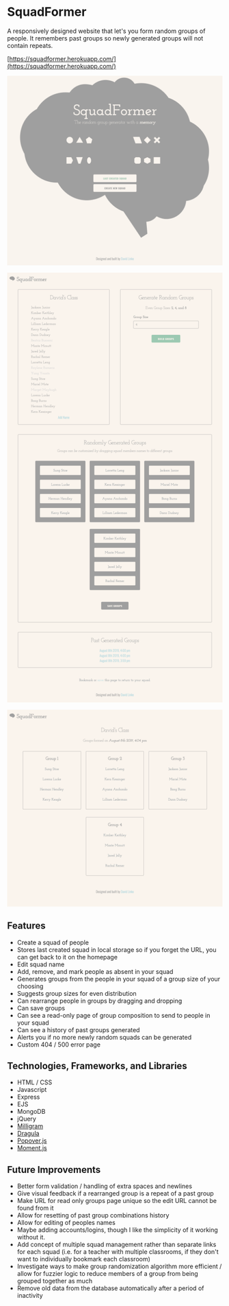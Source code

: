 # SquadFormer

A responsively designed website that let's you form random groups of people. It remembers past groups so newly generated groups will not contain repeats.

[https://squadformer.herokuapp.com/](https://squadformer.herokuapp.com/)

![screenshot of home page](https://github.com/davidlinke/squadformer/blob/master/public/images/screenshots/home.png 'Screenshot of home page')

![screenshot of view squads page](https://github.com/davidlinke/squadformer/blob/master/public/images/screenshots/viewSquad.png 'Screenshot of view squads page')

![screenshot of view groups page](https://github.com/davidlinke/squadformer/blob/master/public/images/screenshots/viewGroups.png 'Screenshot of view groups page')

## Features

- Create a squad of people
- Stores last created squad in local storage so if you forget the URL, you can get back to it on the homepage
- Edit squad name
- Add, remove, and mark people as absent in your squad
- Generates groups from the people in your squad of a group size of your choosing
- Suggests group sizes for even distribution
- Can rearrange people in groups by dragging and dropping
- Can save groups
- Can see a read-only page of group composition to send to people in your squad
- Can see a history of past groups generated
- Alerts you if no more newly random squads can be generated
- Custom 404 / 500 error page

## Technologies, Frameworks, and Libraries

- HTML / CSS
- Javascript
- Express
- EJS
- MongoDB
- jQuery
- [Milligram](https://milligram.io)
- [Dragula](https://bevacqua.github.io/dragula/)
- [Popover.js](https://popper.js.org)
- [Moment.js](https://momentjs.com)

## Future Improvements

- Better form validation / handling of extra spaces and newlines
- Give visual feedback if a rearranged group is a repeat of a past group
- Make URL for read only groups page unique so the edit URL cannot be found from it
- Allow for resetting of past group combinations history
- Allow for editing of peoples names
- Maybe adding accounts/logins, though I like the simplicity of it working without it.
- Add concept of multiple squad management rather than separate links for each squad (i.e. for a teacher with multiple classrooms, if they don't want to individually bookmark each classroom)
- Investigate ways to make group randomization algorithm more efficient / allow for fuzzier logic to reduce members of a group from being grouped together as much
- Remove old data from the database automatically after a period of inactivity
